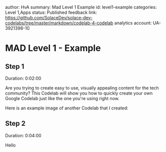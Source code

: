 author: HvA
summary: Mad Level 1 Example
id: level1-example
categories: Level 1,Apps
status: Published
feedback link: https://github.com/SolaceDev/solace-dev-codelabs/tree/master/markdown/codelab-4-codelab
analytics account: UA-3921398-10

# MAD Level 1 - Example

## Step 1
Duration: 0:02:00

Are you trying to create easy to use, visually appealing content for the tech community? This Codelab will show you how to quickly create your own Google Codelab just like the one you're using right now.

Here is an example image of another Codelab that I created:

## Step 2
Duration: 0:04:00

Hello
